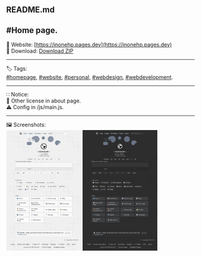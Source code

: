 
README.md  
---  
#Home page.  
---   
🔗 Website: [https://inonehp.pages.dev](https://inonehp.pages.dev)  
💾 Download: [Download ZIP](https://github.com/inonehp/inonehp.pages.dev/archive/refs/heads/main.zip)  
  
---
  
🏷️ Tags:  
[#homepage](https://github.com/topics/homepage),
[#website](https://github.com/topics/website),
[#personal](https://github.com/topics/personal),
[#webdesign](https://github.com/topics/webdesign),
[#webdevelopment](https://github.com/topics/webdevelopment).
  
---
  
∷ Notice:  
🦝 Other license in about page.  
⚠️ Config in /js/main.js.  
  
---
  
🖼️ Screenshots:  
<img src="/img/screenshot.png" width="200px" alt="light page">
<img src="/img/screenshot2.png" width="200px" alrt="dark page">
<!--
![screenshot light](/img/screenshot.png)  
![screenshot dark](/img/screenshot2.png)  
-->







